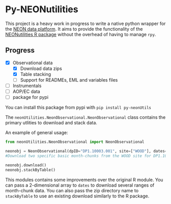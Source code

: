 # Py-NEONutilities

This project is a heavy work in progress to write a native python wrapper for the [NEON data platform](https://data.neonscience.org).
It aims to provide the functionality of the [NEONutilities R package](https://github.com/NEONScience/NEON-utilities/tree/master/neonUtilities)
without the overhead of having to manage `rpy`.

## Progress
- [X] Observational data
  - [X] Download data zips 
  - [X] Table stacking
  - [ ] Support for READMEs, EML and variables files
- [ ] Instrumentals
- [ ] AOP/EC data
- [ ] package for pypi

You can install this package from pypi with `pip install py-neonUtils`

The `neonUtilities.NeonObservational.NeonObservational` class contains the primary utlities to download and stack data.

An example of general usage:
```python
from neonUtilities.NeonObservational import NeonObservational

neonobj = NeonObservational(dpID="DP1.10003.001", site=["WOOD"], dates=["2015-07","2017-07"], package="basic")
#Download two specific basic month-chunks from the WOOD site for DP1.10003.001

neonobj.download()
neonobj.stackByTable()
```

This modules contains some improvements over
the original R module. You can pass a 2-dimensional array to `dates` to download several ranges of month-chunk data.
You can also pass the zip directory name to `stackByTable` to use an existing download similarly to the R package.

 

